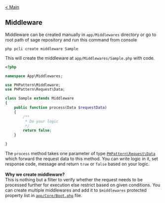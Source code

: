 [< Main](https://github.com/amsify42/phpframe/blob/master/README.md)

## Middleware
Middleware can be created manually in `app/Middlewares` directory or go to root path of sage repository and run this command from console
```
php pcli create middleware Sample 
```
This will create the middleware at `app/Middlewares/Sample.php` with code.
```php
<?php

namespace App\Middlewares;

use PHPattern\Middleware;
use PHPattern\Request\Data;

class Sample extends Middleware
{
    public function process(Data $requestData)
    {
        /**
         * Do your logic
         */
        return false;
    }

}   
```
The `process` method takes one parameter of type [`PHPattern\Request\Data`](https://github.com/amsify42/phpattern/blob/master/src/Request/Data.php) which forward the request data to this method. You can write logic in it, set response code, message and return `true` or `false` based on your logic.
<br/>
<br/>
**Why we create middleware?**
<br/>
This is nothing but a filter to verify whether the request needs to be processed further for execution else restrict based on given conditions. You can create multiple middlewares and add it to `$middlewares` protected property list in [`app/Core/Boot.php`](https://github.com/amsify42/phpframe/blob/master/app/Core/Boot.php) file.
